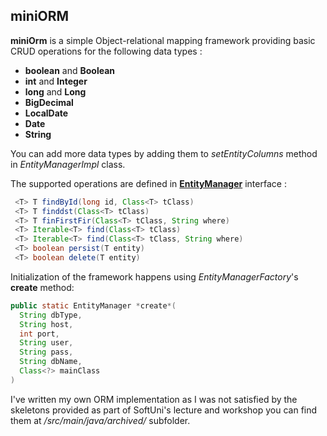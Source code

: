 ## miniORM

 **miniOrm** is a simple Object-relational mapping framework 
 providing basic CRUD operations for the following data types :

  - **boolean** and **Boolean**
  - **int** and **Integer**
  - **long** and **Long**
  - **BigDecimal**
  - **LocalDate**
  - **Date**
  - **String**
  
You can add more data types by adding them to *setEntityColumns* method in 
*EntityManagerImpl* class.

The supported operations are defined in [**EntityManager**](https://github.com/z1n0v1/M03-Spring-Data/blob/main/06W%20-%20Workshop%20Custom%20ORM/src/main/java/miniOrm/core/EntityManager.java) interface :
```java
 <T> T findById(long id, Class<T> tClass)
 <T> T finddst(Class<T> tClass)
 <T> T finFirstFir(Class<T> tClass, String where)
 <T> Iterable<T> find(Class<T> tClass)
 <T> Iterable<T> find(Class<T> tClass, String where)
 <T> boolean persist(T entity)
 <T> boolean delete(T entity)
```
Initialization of the framework happens using
*EntityManagerFactory*'s **create** method:
```java
public static EntityManager *create*(
  String dbType,
  String host,
  int port,
  String user,
  String pass,
  String dbName,
  Class<?> mainClass
)
```

I've written my own ORM implementation as I was not satisfied by the skeletons provided as part of SoftUni's lecture and workshop you can find them at */src/main/java/archived/* subfolder.

